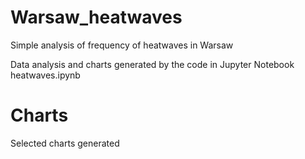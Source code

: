 # Warsaw_heatwaves
Simple analysis of frequency of heatwaves in Warsaw

Data analysis and charts generated by the code in Jupyter Notebook heatwaves.ipynb

# Charts

Selected charts generated

